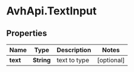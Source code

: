 # AvhApi.TextInput

## Properties

Name | Type | Description | Notes
------------ | ------------- | ------------- | -------------
**text** | **String** | text to type | [optional] 


